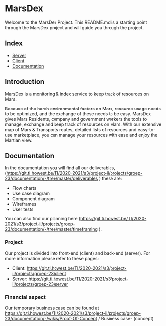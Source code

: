 # MarsDex
Welcome to the MarsDex Project. This README.md is a starting point through the MarsDex project and will guide you through the project.
## Index
* [Server](https://git.ti.howest.be/TI/2020-2021/s3/project-ii/projects/groep-23/server)
* [Client](https://git.ti.howest.be/TI/2020-2021/s3/project-ii/projects/groep-23/client)
* [Documentation](https://git.ti.howest.be/TI/2020-2021/s3/project-ii/projects/groep-23/documentation)
## Introduction
MarsDex is a monitoring & index service to keep track of resources on Mars. 

Because of the harsh environmental factors on Mars, resource usage needs to be optimized, and the exchange of these needs to be easy.
MarsDex gives Mars Residents, company and government workers the tools to manage, exchange and keep track of resources on Mars.
With our extensive map of Mars & Transports routes, detailed lists of resources and easy-to-use marketplace, you can manage your resources with ease and enjoy the Martian view.

## Documentation
In the documentation you will find all our deliverables, (https://git.ti.howest.be/TI/2020-2021/s3/project-ii/projects/groep-23/documentation/-/tree/master/deliverables ) these are:
- Flow charts
- Use case diagram
- Component diagram
- Wireframes
- User tests

You can also find our planning here (https://git.ti.howest.be/TI/2020-2021/s3/project-ii/projects/groep-23/documentation/-/tree/master/timeframing ).

### Project
Our project is divided into front-end (client) and back-end (server).
For more information please refer to these pages:
- Client: https://git.ti.howest.be/TI/2020-2021/s3/project-ii/projects/groep-23/client
- Server: https://git.ti.howest.be/TI/2020-2021/s3/project-ii/projects/groep-23/server

### Financial aspect
Our temporary business case can be found at https://git.ti.howest.be/TI/2020-2021/s3/project-ii/projects/groep-23/documentation/-/wikis/Proof-Of-Concept / Business case- (concept)
